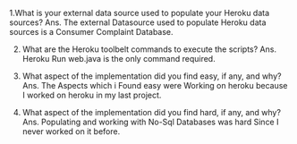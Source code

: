 1.What is your external data source used to populate your Heroku data sources?
Ans. The external Datasource used to populate Heroku data sources is a Consumer Complaint Database.

2. What are the Heroku toolbelt commands to execute the scripts?
Ans. Heroku Run web.java is the only command required.

3. What aspect of the implementation did you find easy, if any, and why?
Ans. The Aspects which i Found easy were Working on heroku because I worked on heroku in my last project.

4. What aspect of the implementation did you find hard, if any, and why?
Ans. Populating and working with No-Sql Databases was hard Since I never worked on it before.
